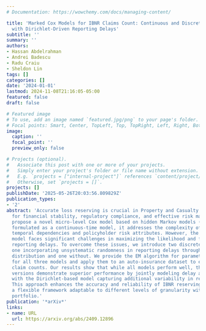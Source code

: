 ```yaml
---
# Documentation: https://wowchemy.com/docs/managing-content/

title: 'Marked Cox Models for IBNR Claims Count: Continuous and Discretized Approaches
  with Dirichlet-Driven Reporting Delays'
subtitle: ''
summary: ''
authors:
- Hassan Abdelrahman
- Andrei Badescu
- Radu Craiu
- Sheldon Lin
tags: []
categories: []
date: '2024-01-01'
lastmod: 2024-11-08T21:16:05-05:00
featured: false
draft: false

# Featured image
# To use, add an image named `featured.jpg/png` to your page's folder.
# Focal points: Smart, Center, TopLeft, Top, TopRight, Left, Right, BottomLeft, Bottom, BottomRight.
image:
  caption: ''
  focal_point: ''
  preview_only: false

# Projects (optional).
#   Associate this post with one or more of your projects.
#   Simply enter your project's folder or file name without extension.
#   E.g. `projects = ["internal-project"]` references `content/project/deep-learning/index.md`.
#   Otherwise, set `projects = []`.
projects: []
publishDate: '2025-05-26T20:03:56.809829Z'
publication_types:
- '2'
abstract: 'Accurate loss reserving is crucial in Property and Casualty (P&C) insurance
  for financial stability, regulatory compliance, and effective risk management. We
  propose a novel micro-level Cox model based on hidden Markov models (HMMs). Initially
  formulated as a continuous-time model, it addresses the complexity of incorporating
  temporal dependencies and policyholder risk attributes. However, the continuous-time
  model faces significant challenges in maximizing the likelihood and fitting right-truncated
  reporting delays. To overcome these issues, we introduce two discrete-time versions:
  one incorporating unsystematic randomness in reporting delays through a Dirichlet
  distribution and one without. We provide the EM algorithm for parameter estimation
  for all three models and apply them to an auto-insurance dataset to estimate IBNR
  claim counts. Our results show that while all models perform well, the discrete-time
  versions demonstrate superior performance by jointly modeling delay and frequency,
  with the Dirichlet-based model capturing additional variability in reporting delays.
  This approach enhances the accuracy and reliability of IBNR reserving, offering
  a flexible framework adaptable to different levels of granularity within an insurance
  portfolio.'
publication: '*arXiv*'
links:
- name: URL
  url: https://arxiv.org/abs/2409.12896
---
```

